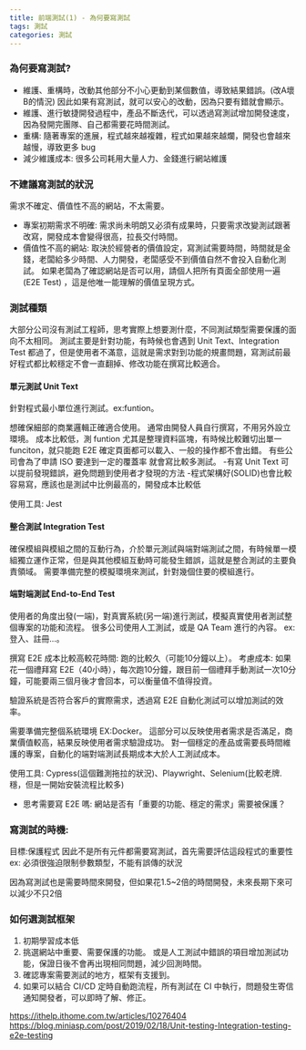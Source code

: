 ```yaml
---
title: 前端測試(1) - 為何要寫測試
tags: 測試
categories: 測試
---
```


### 為何要寫測試?
- 維護、重構時，改動其他部分不小心更動到某個數值，導致結果錯誤。(改A壞B的情況)
因此如果有寫測試，就可以安心的改動，因為只要有錯就會顯示。
- 維護、進行敏捷開發過程中，產品不斷迭代，可以透過寫測試增加開發速度，因為發開完團隊、自己都需要花時間測試。
- 重構: 隨著專案的進展，程式越來越複雜，程式如果越來越爛，開發也會越來越慢，導致更多 bug
- 減少維護成本: 很多公司耗用大量人力、金錢進行網站維護

<!--more-->
### 不建議寫測試的狀況
需求不確定、價值性不高的網站，不太需要。
- 專案初期需求不明確: 需求尚未明朗又必須有成果時，只要需求改變測試跟著改寫，開發成本會變得很高，拉長交付時間。
- 價值性不高的網站: 取決於經營者的價值設定，寫測試需要時間，時間就是金錢，老闆給多少時間、人力開發，老闆感受不到價值自然不會投入自動化測試。
如果老闆為了確認網站是否可以用，請個人把所有頁面全部使用一遍(E2E Test) ，這是他唯一能理解的價值呈現方式。


### 測試種類
大部分公司沒有測試工程師，思考實際上想要測什麼，不同測試類型需要保護的面向不太相同。
測試主要是針對功能，有時候也會遇到 Unit Text、Integration Test 都過了，但是使用者不滿意，這就是需求對到功能的規畫問題，寫測試前最好程式都比較穩定不會一直翻掉、修改功能在撰寫比較適合。

#### 單元測試 Unit Text
針對程式最小單位進行測試。ex:funtion。

想確保細部的商業邏輯正確適合使用。
通常由開發人員自行撰寫，不用另外設立環境。
成本比較低，測 funtion 尤其是整理資料區塊，有時候比較難切出單一 funciton，就只能跑 E2E 確定頁面都可以載入、一般的操作都不會出錯。
有些公司會為了申請 ISO 要達到一定的覆蓋率 就會寫比較多測試。
-有寫 Unit Text 可以提前發現錯誤，避免問題到使用者才發現的方法
-程式架構好(SOLID)也會比較容易寫，應該也是測試中比例最高的，開發成本比較低

使用工具: Jest

#### 整合測試 Integration Test
確保模組與模組之間的互動行為，介於單元測試與端對端測試之間，有時候單一模組獨立運作正常，但是與其他模組互動時可能發生錯誤，這就是整合測試的主要負責領域。
需要準備完整的模擬環境來測試，針對幾個住要的模組進行。

#### 端對端測試 End-to-End Test
使用者的角度出發(一端)，對真實系統(另一端)進行測試，模擬真實使用者測試整個專案的功能和流程。
很多公司使用人工測試，或是 QA Team 進行的內容。
ex: 登入、註冊...。

撰寫 E2E 成本比較高較花時間: 跑的比較久（可能10分鐘以上）。
考慮成本: 如果花一個禮拜寫 E2E（40小時），每次跑10分鐘，跟目前一個禮拜手動測試一次10分鐘，可能要兩三個月後才會回本，可以衡量值不值得投資。

驗證系統是否符合客戶的實際需求，透過寫 E2E 自動化測試可以增加測試的效率。

需要準備完整個系統環境 EX:Docker。
這部分可以反映使用者需求是否滿足，商業價值較高，結果反映使用者需求驗證成功。
對一個穩定的產品或需要長時間維護的專案，自動化的端對端測試長期成本大於人工測試成本。

使用工具: Cypress(這個難測拖拉的狀況)、Playwright、Selenium(比較老牌.穩，但是一開始安裝流程比較多)

- 思考需要寫 E2E 嗎: 網站是否有「重要的功能、穩定的需求」需要被保護？

### 寫測試的時機:
目標:保護程式
因此不是所有元件都需要寫測試，首先需要評估這段程式的重要性
ex: 必須很強迫限制參數類型，不能有誤傳的狀況

因為寫測試也是需要時間來開發，但如果花1.5~2倍的時間開發，未來長期下來可以減少不只2倍

### 如何選測試框架
1. 初期學習成本低
2. 挑選網站中重要、需要保護的功能。
   或是人工測試中錯誤的項目增加測試功能，保證日後不會再出現相同問題，減少回測時間。
3. 確認專案需要測試的地方，框架有支援到。
4. 如果可以結合 CI/CD 定時自動跑流程，所有測試在 CI 中執行，問題發生寄信通知開發者，可以即時了解、修正。

https://ithelp.ithome.com.tw/articles/10276404
https://blog.miniasp.com/post/2019/02/18/Unit-testing-Integration-testing-e2e-testing